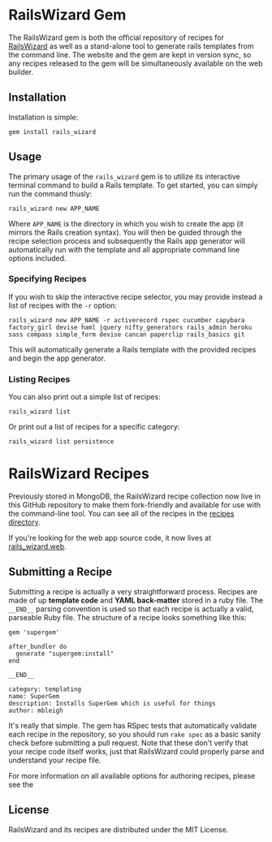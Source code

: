# RailsWizard Gem 

The RailsWizard gem is both the official repository of recipes for
[RailsWizard][1] as well as a stand-alone tool to generate rails
templates from the command line. The website and the gem are kept in
version sync, so any recipes released to the gem will be simultaneously
available on the web builder.

## Installation

Installation is simple:

    gem install rails_wizard

## Usage

The primary usage of the `rails_wizard` gem is to utilize its
interactive terminal command to build a Rails template. To get started,
you can simply run the command thusly:

    rails_wizard new APP_NAME

Where `APP_NAME` is the directory in which you wish to create the app
(it mirrors the Rails creation syntax). You will then be guided through
the recipe selection process and subsequently the Rails app generator
will automatically run with the template and all appropriate command
line options included.

### Specifying Recipes

If you wish to skip the interactive recipe selector, you may provide
instead a list of recipes with the `-r` option:

    rails_wizard new APP_NAME -r activerecord rspec cucumber capybara factory_girl devise haml jquery nifty_generators rails_admin heroku sass compass simple_form devise cancan paperclip rails_basics git

This will automatically generate a Rails template with the provided
recipes and begin the app generator.

### Listing Recipes

You can also print out a simple list of recipes:

    rails_wizard list

Or print out a list of recipes for a specific category:

    rails_wizard list persistence

# RailsWizard Recipes

Previously stored in MongoDB, the RailsWizard recipe collection
now live in this GitHub repository to make them fork-friendly and
available for use with the command-line tool. You can see all of 
the recipes in the [recipes directory][2].

If you're looking for the web app source code, it now lives at
[rails_wizard.web][3].

## Submitting a Recipe

Submitting a recipe is actually a very straightforward process. Recipes
are made of up **template code** and **YAML back-matter** stored in a
ruby file. The `__END__` parsing convention is used so that each recipe
is actually a valid, parseable Ruby file. The structure of a recipe 
looks something like this:

    gem 'supergem'

    after_bundler do
      generate "supergem:install"
    end

    __END__

    category: templating
    name: SuperGem
    description: Installs SuperGem which is useful for things
    author: mbleigh

It's really that simple. The gem has RSpec tests that automatically
validate each recipe in the repository, so you should run `rake spec`
as a basic sanity check before submitting a pull request. Note that
these don't verify that your recipe code itself works, just that
RailsWizard could properly parse and understand your recipe file.

For more information on all available options for authoring recipes,
please see the 

## License

RailsWizard and its recipes are distributed under the MIT License.

[1]:http://railswizard.org/
[2]:https://github.com/intridea/rails_wizard/tree/master/recipes
[3]:https://github.com/intridea/rails_wizard.web

